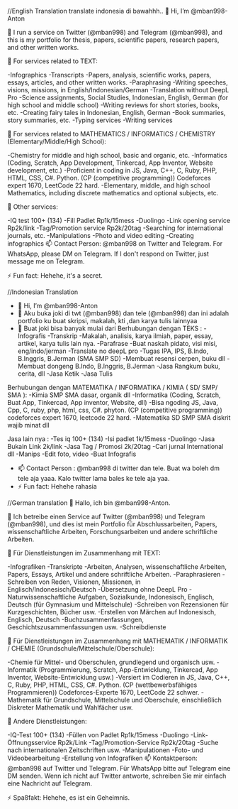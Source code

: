 //English Translation  translate indonesia di bawahhh..
👋 Hi, I’m @mban998-Anton

👀 I run a service on Twitter (@mban998) and Telegram (@mban998), and this is my portfolio for thesis, papers, scientific papers, research papers, and other written works.

🌱 For services related to TEXT:

-Infographics
-Transcripts
-Papers, analysis, scientific works, papers, essays, articles, and other written works.
-Paraphrasing
-Writing speeches, visions, missions, in English/Indonesian/German
-Translation without DeepL Pro
-Science assignments, Social Studies, Indonesian, English, German (for high school and middle school)
-Writing reviews for short stories, books, etc.
-Creating fairy tales in Indonesian, English, German
-Book summaries, story summaries, etc.
-Typing services
-Writing services

🌱 For services related to MATHEMATICS / INFORMATICS / CHEMISTRY (Elementary/Middle/High School):

-Chemistry for middle and high school, basic and organic, etc.
-Informatics (Coding, Scratch, App Development, Tinkercad, App Inventor, Website development, etc.)
-Proficient in coding in JS, Java, C++, C, Ruby, PHP, HTML, CSS, C#. Python. (CP (competitive programming)) Codeforces expert 1670, LeetCode 22 hard.
-Elementary, middle, and high school Mathematics, including discrete mathematics and optional subjects, etc.

🌱 Other services:

-IQ test 100+ (134)
-Fill Padlet Rp1k/15mess
-Duolingo
-Link opening service Rp2k/link
-Tag/Promotion service Rp2k/20tag
-Searching for international journals, etc.
-Manipulations
-Photo and video editing
-Creating infographics
📫 Contact Person: @mban998 on Twitter and Telegram. For WhatsApp, please DM on Telegram. If I don't respond on Twitter, just message me on Telegram.

⚡ Fun fact: Hehehe, it's a secret.





//Indonesian Translation
- 👋 Hi, I’m @mban998-Anton
- 👀 Aku buka joki di twt (@mban998) dan tele (@mban998) dan ini adalah portfolio ku buat skripsi, makalah, kti ,dan karya tulis lainnyaa
- 🌱 Buat joki bisa banyak mulai dari
Berhubungan dengan TEKS :
-Infografis
-Transkrip
-Makalah, analisis, karya ilmiah, paper, essay, artikel, karya tulis lain nya.
-Parafrase
-Buat naskah pidato, visi misi, eng/indo/jerman
-Translate no deepL pro
-Tugas IPA, IPS, B.Indo, B.Inggris, B.Jerman (SMA SMP SD)
-Membuat resensi cerpen, buku dll
-Membuat dongeng B.Indo, B.Inggris, B.Jerman
-Jasa Rangkum buku, cerita, dll
-Jasa Ketik
-Jasa Tulis

Berhubungan dengan MATEMATIKA / INFORMATIKA / KIMIA ( SD/ SMP/ SMA ):
-Kimia SMP SMA dasar, organik dll
-Informatika (Coding, Scratch,  Buat App, Tinkercad, App inventor, Website, dll)
-Bisa ngoding JS, Java, Cpp, C, ruby, php, html, css, C#. phyton. (CP (competitive programming)) codeforces expert 1670, leetcode 22 hard.
-Matematika SD SMP SMA diskrit wajib minat dll

Jasa lain nya :
-Tes iq 100+ (134)
-Isi padlet 1k/15mess
-Duolingo
-Jasa Bukain Link 2k/link
-Jasa Tag / Promosi 2k/20tag
-Cari jurnal International dll
-Manips
-Edit foto, video
-Buat Infografis

- 📫 Contact Person : @mban998 di twitter dan tele. Buat wa boleh dm tele aja yaaa. Kalo twitter lama bales ke tele aja yaa.
- ⚡ Fun fact: Hehehe rahasia




//German translation
👋 Hallo, ich bin @mban998-Anton.

👀 Ich betreibe einen Service auf Twitter (@mban998) und Telegram (@mban998), und dies ist mein Portfolio für Abschlussarbeiten, Papers, wissenschaftliche Arbeiten, Forschungsarbeiten und andere schriftliche Arbeiten.

🌱 Für Dienstleistungen im Zusammenhang mit TEXT:

-Infografiken
-Transkripte
-Arbeiten, Analysen, wissenschaftliche Arbeiten, Papers, Essays, Artikel und andere schriftliche Arbeiten.
-Paraphrasieren
-Schreiben von Reden, Visionen, Missionen, in Englisch/Indonesisch/Deutsch
-Übersetzung ohne DeepL Pro
-Naturwissenschaftliche Aufgaben, Sozialkunde, Indonesisch, Englisch, Deutsch (für Gymnasium und Mittelschule)
-Schreiben von Rezensionen für Kurzgeschichten, Bücher usw.
-Erstellen von Märchen auf Indonesisch, Englisch, Deutsch
-Buchzusammenfassungen, Geschichtszusammenfassungen usw.
-Schreibdienste

🌱 Für Dienstleistungen im Zusammenhang mit MATHEMATIK / INFORMATIK / CHEMIE (Grundschule/Mittelschule/Oberschule):

-Chemie für Mittel- und Oberschulen, grundlegend und organisch usw.
-Informatik (Programmierung, Scratch, App-Entwicklung, Tinkercad, App Inventor, Website-Entwicklung usw.)
-Versiert im Codieren in JS, Java, C++, C, Ruby, PHP, HTML, CSS, C#. Python. (CP (wettbewerbsfähiges Programmieren)) Codeforces-Experte 1670, LeetCode 22 schwer.
-Mathematik für Grundschule, Mittelschule und Oberschule, einschließlich Diskreter Mathematik und Wahlfächer usw.

🌱 Andere Dienstleistungen:

-IQ-Test 100+ (134)
-Füllen von Padlet Rp1k/15mess
-Duolingo
-Link-Öffnungsservice Rp2k/Link
-Tag/Promotion-Service Rp2k/20tag
-Suche nach internationalen Zeitschriften usw.
-Manipulationen
-Foto- und Videobearbeitung
-Erstellung von Infografiken
📫 Kontaktperson: @mban998 auf Twitter und Telegram. Für WhatsApp bitte auf Telegram eine DM senden. Wenn ich nicht auf Twitter antworte, schreiben Sie mir einfach eine Nachricht auf Telegram.

⚡ Spaßfakt: Hehehe, es ist ein Geheimnis.
